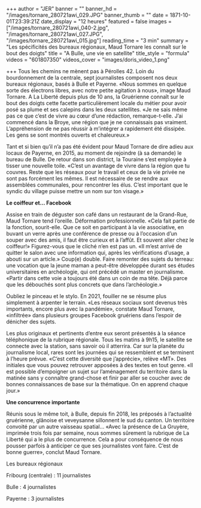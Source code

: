 +++
author = "JER"
banner = ""
banner_hd = "/images/tornare_280721awi_029.JPG"
banner_thumb = ""
date = 1871-10-01T23:39:21Z
date_display = "12 heures"
featured = false
images = ["/images/tornare_280721awi_040-2.jpg", "/images/tornare_280721awi_027.JPG", "/images/tornare_280721awi_015.jpg"]
reading_time = "3 min"
summary = "Les spécificités des bureaux régionaux, Maud Tornare les connaît sur le bout des doigts"
title = "A Bulle, une vie en satellite"
title_style = "formula"
videos = "601807350"
videos_cover = "images/doris_video_1.png"

+++
Tous les chemins ne mènent pas à Pérolles 42. Loin du bourdonnement de la centrale, sept journalistes composent nos deux bureaux régionaux, basés à Bulle et Payerne. «Nous sommes en quelque sorte des électrons libres, avec notre petite agitation à nous», image Maud Tornare. A La Liberté depuis plus de 10 ans, la Gruérienne connaît sur le bout des doigts cette facette particulièrement locale du métier pour avoir posé sa plume et ses calepins dans les deux satellites. «Je ne sais même pas ce que c’est de vivre au cœur d’une rédaction, remarque-t-elle. J’ai commencé dans la Broye, une région que je ne connaissais pas vraiment. L’appréhension de ne pas réussir à m’intégrer a rapidement été dissipée. Les gens se sont montrés ouverts et chaleureux.»

Tant et si bien qu’il n’a pas été évident pour Maud Tornare de dire adieu aux locaux de Payerne, en 2015, au moment de rejoindre (à sa demande) le bureau de Bulle. De retour dans son district, la Touraine s’est employée à tisser une nouvelle toile. «C’est un avantage de vivre dans la région que tu couvres. Reste que les réseaux pour le travail et ceux de la vie privée ne sont pas forcément les mêmes. Il est nécessaire de se rendre aux assemblées communales, pour rencontrer les élus. C’est important que le syndic du village puisse mettre un nom sur ton visage.»

**Le coiffeur et… Facebook**

Assise en train de déguster son café dans un restaurant de la Grand-Rue, Maud Tornare tend l’oreille. Déformation professionnelle. «Cela fait partie de la fonction, sourit-elle. Que ce soit en participant à la vie associative, en buvant un verre après une conférence de presse ou à l’occasion d’un souper avec des amis, il faut être curieux et à l’affût. Et souvent aller chez le coiffeur!» Figurez-vous que le cliché n’en est pas un. «Il m’est arrivé de quitter le salon avec une information qui, après les vérifications d’usage, a abouti sur un article.» Coup(e) double. Faire remonter des sujets du terreau: une vocation que la jeune maman a peut-être développée durant ses études universitaires en archéologie, qui ont précédé un master en journalisme. «Partir dans cette voie a toujours été dans un coin de ma tête. Déjà parce que les débouchés sont plus concrets que dans l’archéologie.»

Oubliez le pinceau et le stylo. En 2021, fouiller ne se résume plus simplement à arpenter le terrain. «Les réseaux sociaux sont devenus très importants, encore plus avec la pandémie», constate Maud Tornare, «infiltrée» dans plusieurs groupes Facebook gruériens dans l’espoir de dénicher des sujets.

Les plus originaux et pertinents d’entre eux seront présentés à la séance téléphonique de la rubrique régionale. Tous les matins à 9h15, le satellite se connecte avec la station, sans savoir où il atterrira. Car sur la planète du journalisme local, rares sont les journées qui se ressemblent et se terminent à l’heure prévue. «C’est cette diversité que j’apprécie», relève «MT». Des initiales que vous pouvez retrouver apposées à des textes en tout genre. «Il est possible d’empoigner un sujet sur l’aménagement du territoire dans la matinée sans y connaître grand-chose et finir par aller se coucher avec de bonnes connaissances de base sur la thématique. On en apprend chaque jour.»

**Une concurrence importante**

Réunis sous le même toit, à Bulle, depuis fin 2018, les préposés à l’actualité gruérienne, glânoise et veveysanne sillonnent le sud du canton. Un territoire convoité par un autre vaisseau spatial… «Avec la présence de La Gruyère, imprimée trois fois par semaine, nous sommes sûrement la rubrique de La Liberté qui a le plus de concurrence. Cela a pour conséquence de nous pousser parfois à anticiper ce que ses journalistes vont faire. C’est de bonne guerre», conclut Maud Tornare.

Les bureaux régionaux

Fribourg (centrale) : 11 journalistes

Bulle : 4 journalistes

Payerne : 3 journalistes